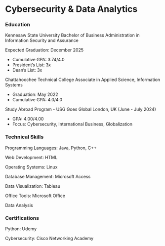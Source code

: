 # Cybersecurity  & Data Analytics

### Education
Kennesaw State University
Bachelor of Business Administration in Information Security and Assurance

Expected Graduation: December 2025
- Cumulative GPA: 3.74/4.0
- President’s List: 3x
- Dean’s List: 3x

Chattahoochee Technical College
Associate in Applied Science, Information Systems

- Graduation: May 2022
- Cumulative GPA: 4.0/4.0

Study Abroad Program - USG Goes Global
London, UK (June - July 2024)

- GPA: 4.00/4.00
- Focus: Cybersecurity, International Business, Globalization

### Technical Skills
Programming Languages: Java, Python, C++

Web Development: HTML

Operating Systems: Linux

Database Management: Microsoft Access

Data Visualization: Tableau

Office Tools: Microsoft Office

Data Analysis

### Certifications
Python: Udemy

Cybersecurity: Cisco Networking Academy
